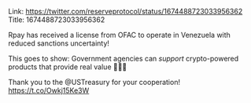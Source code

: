 Link:  https://twitter.com/reserveprotocol/status/1674488723033956362
Title: 1674488723033956362

Rpay has received a license from OFAC to operate in Venezuela with reduced sanctions uncertainty!

This goes to show:
Government agencies can *support* crypto-powered products that provide real value 🤝🙌🙌

Thank you to the @USTreasury for your cooperation! https://t.co/Owkj15Ke3W